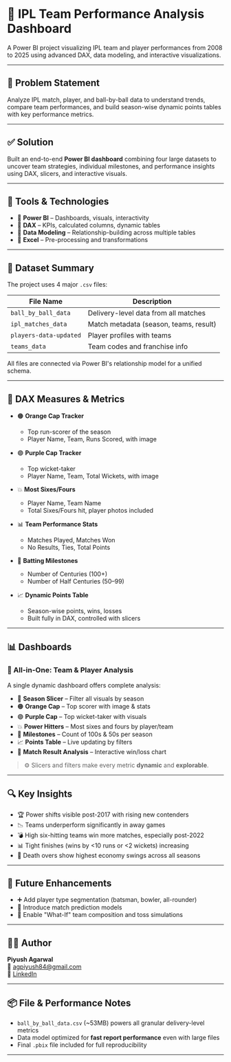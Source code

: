 # 🏏 IPL Team Performance Analysis Dashboard

A Power BI project visualizing IPL team and player performances from 2008 to 2025 using advanced DAX, data modeling, and interactive visualizations.

---

## 📌 Problem Statement

Analyze IPL match, player, and ball-by-ball data to understand trends, compare team performances, and build season-wise dynamic points tables with key performance metrics.

---

## ✅ Solution

Built an end-to-end **Power BI dashboard** combining four large datasets to uncover team strategies, individual milestones, and performance insights using DAX, slicers, and interactive visuals.

---

## 🧰 Tools & Technologies

- 🧩 **Power BI** – Dashboards, visuals, interactivity  
- 📐 **DAX** – KPIs, calculated columns, dynamic tables  
- 🔗 **Data Modeling** – Relationship-building across multiple tables  
- 🧮 **Excel** – Pre-processing and transformations

---

## 📁 Dataset Summary

The project uses 4 major `.csv` files:

| File Name             | Description                             |
|-----------------------|-----------------------------------------|
| `ball_by_ball_data`   | Delivery-level data from all matches     |
| `ipl_matches_data`    | Match metadata (season, teams, result)   |
| `players-data-updated`| Player profiles with teams               |
| `teams_data`          | Team codes and franchise info            |

All files are connected via Power BI's relationship model for a unified schema.

---

## 🧮 DAX Measures & Metrics

- 🟠 **Orange Cap Tracker**
  - Top run-scorer of the season
  - Player Name, Team, Runs Scored, with image

- 🟣 **Purple Cap Tracker**
  - Top wicket-taker
  - Player Name, Team, Total Wickets, with image

- 💥 **Most Sixes/Fours**
  - Player Name, Team Name
  - Total Sixes/Fours hit, player photos included

- 📊 **Team Performance Stats**
  - Matches Played, Matches Won
  - No Results, Ties, Total Points

- 💯 **Batting Milestones**
  - Number of Centuries (100+)
  - Number of Half Centuries (50–99)

- 📈 **Dynamic Points Table**
  - Season-wise points, wins, losses
  - Built fully in DAX, controlled with slicers

---

## 📊 Dashboards

### 🧠 All-in-One: Team & Player Analysis

A single dynamic dashboard offers complete analysis:

- 📅 **Season Slicer** – Filter all visuals by season
- 🟠 **Orange Cap** – Top scorer with image & stats
- 🟣 **Purple Cap** – Top wicket-taker with visuals
- 💥 **Power Hitters** – Most sixes and fours by player/team
- 💯 **Milestones** – Count of 100s & 50s per season
- 📈 **Points Table** – Live updating by filters
- 🏏 **Match Result Analysis** – Interactive win/loss chart

> ⚙️ Slicers and filters make every metric **dynamic** and **explorable**.

---

## 🔍 Key Insights

- 🏆 Power shifts visible post-2017 with rising new contenders  
- 📉 Teams underperform significantly in away games  
- 💣 High six-hitting teams win more matches, especially post-2022  
- 📊 Tight finishes (wins by <10 runs or <2 wickets) increasing  
- 🧮 Death overs show highest economy swings across all seasons  

---

## 🚀 Future Enhancements

- ➕ Add player type segmentation (batsman, bowler, all-rounder)  
- 🧠 Introduce match prediction models  
- 🎯 Enable "What-If" team composition and toss simulations  

---

## 🙋‍♂️ Author

**Piyush Agarwal**  
📧 agpiyush84@gmail.com  
🔗 [LinkedIn](https://www.linkedin.com/in/agpiyush84/)

---

## 📦 File & Performance Notes

- `ball_by_ball_data.csv` (~53MB) powers all granular delivery-level metrics  
- Data model optimized for **fast report performance** even with large files  
- Final `.pbix` file included for full reproducibility

---


